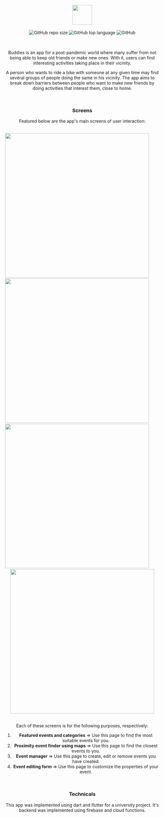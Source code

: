 <center>
  <div align="center" width:"100%">
    <img src="https://i.imgur.com/a9BzuWx.png" height="64px">
  </div>
  <br/>
  <div align="center">
    <img alt="GitHub repo size" src="https://img.shields.io/github/repo-size/davidjentjens/buddies?style=flat-square">
    <img alt="GitHub top language" src="https://img.shields.io/github/languages/top/davidjentjens/buddies?style=flat-square">
    <img alt="GitHub" src="https://img.shields.io/github/license/davidjentjens/buddies?style=flat-square">
  </div>
  <br/><br/>
  <p>Buddies is an app for a post-pandemic world where many suffer from not being able to keep old friends or make new ones. With it, users can find interesting activities taking place in their vicinity.</p>
  <p>A person who wants to ride a bike with someone at any given time may find several groups of people doing the same in his vicinity. The app aims to break down barriers between people who want to make new friends by doing activities that interest them, close to home.</p>
  <br/>
  <h3>Screens</h3>
  <p>Featured below are the app's main screens of user interaction:</p>
  <br/>
  <div align="center" width:"100%" display:"flex" justify-content:"space-between">
    <img src="https://i.imgur.com/HOAqbSN.png" height="470px">
    <img width="30px"/>
    <img src="https://i.imgur.com/3lER5ZE.png" height="470px">
    <img width="30px"/>
    <img src="https://i.imgur.com/DKDDOtM.png" height="470px">
    <img width="30px"/>
    <img src="https://i.imgur.com/pszUuqe.png" height="470px">
  </div>
  <br/>
  <p>Each of these screens is for the following purposes, respectively:</p>
  <ol>
    <li><b>Featured events and categories</b> => Use this page to find the most suitable events for you.</li>
    <li><b>Proximity event finder using maps</b> => Use this page to find the closest events to you.</li>
    <li><b>Event manager</b> => Use this page to create, edit or remove events you have created. </li>
    <li><b>Event editing form</b> => Use this page to customize the properties of your event.</li>
  </ol>
  <br/>
  <h3>Technicals</h3>
  <p>This app was implemented using dart and flutter for a university project. It's backend was implemented using firebase and cloud functions.</p>
</center>
